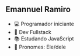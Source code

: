## Emannuel Ramiro
-  💻 Programador iniciante
-  🌴 Dev Fullstack
-  📚 Estudando JavaScript
-  🎨 Pronomes: Ele/dele
